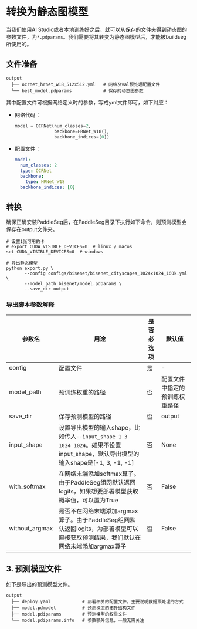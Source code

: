 # 转换为静态图模型

当我们使用AI Studio或者本地训练好之后，就可以从保存的文件夹得到动态图的参数文件，为`*.pdparams`。我们需要将其转变为静态图模型后，才能被buildseg所使用的。

## 文件准备

```shell
output
  ├── ocrnet_hrnet_w18_512x512.yml   # 网络及val预处理配置文件
  └── best_model.pdparams            # 保存的动态图参数
```

其中配置文件可根据网络定义时的参数，写成yml文件即可，如下对应：

- 网络代码：

  ```python
  model = OCRNet(num_classes=2,
                 backbone=HRNet_W18(),
                 backbone_indices=[0])
  ```

- 配置文件：

  ```yaml
  model:
    num_classes: 2
    type: OCRNet
    backbone:
      type: HRNet_W18
    backbone_indices: [0]
  ```

## 转换

确保正确安装PaddleSeg后，在PaddleSeg目录下执行如下命令，则预测模型会保存在output文件夹。

```shell
# 设置1张可用的卡
# export CUDA_VISIBLE_DEVICES=0  # linux / macos
set CUDA_VISIBLE_DEVICES=0  # windows

# 导出静态模型
python export.py \
       --config configs/bisenet/bisenet_cityscapes_1024x1024_160k.yml \
       --model_path bisenet/model.pdparams \
       --save_dir output
```

### 导出脚本参数解释

| 参数名         | 用途                                                         | 是否必选项 | 默认值                         |
| -------------- | ------------------------------------------------------------ | ---------- | ------------------------------ |
| config         | 配置文件                                                     | 是         | -                              |
| model_path     | 预训练权重的路径                                             | 否         | 配置文件中指定的预训练权重路径 |
| save_dir       | 保存预测模型的路径                                           | 否         | output                         |
| input_shape    | 设置导出模型的输入shape，比如传入`--input_shape 1 3 1024 1024`。如果不设置input_shape，默认导出模型的输入shape是[-1, 3, -1, -1] | 否         | None                           |
| with_softmax   | 在网络末端添加softmax算子。由于PaddleSeg组网默认返回logits，如果想要部署模型获取概率值，可以置为True | 否         | False                          |
| without_argmax | 是否不在网络末端添加argmax算子。由于PaddleSeg组网默认返回logits，为部署模型可以直接获取预测结果，我们默认在网络末端添加argmax算子 | 否         | False                          |

## 3. 预测模型文件

如下是导出的预测模型文件。

```shell
output
  ├── deploy.yaml            # 部署相关的配置文件，主要说明数据预处理的方式
  ├── model.pdmodel          # 预测模型的拓扑结构文件
  ├── model.pdiparams        # 预测模型的权重文件
  └── model.pdiparams.info   # 参数额外信息，一般无需关注
```